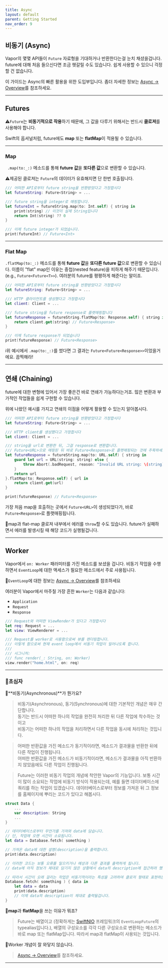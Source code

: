 ```yaml
---
title: Async
layout: default
parent: Getting Started
nav_order: 9
---
```


## 비동기 (Async)  
  
	
Vapor의 몇몇 API들이 `Future` 자료형을 기대하거나 반환한다는걸 눈치 채셨을겁니다. future에 대해 처음 들으신다면 조금 헷갈릴 수도 있습니다. 쉽게 사용할 수 있으니 걱정할 건 없습니다.  
  
이 가이드는 Async의 빠른 활용을 위한 도입부입니다. 좀더 자세한 정보는 [Async → Overview](/doc/Async/Overview)를 참조하세요.  
  
	
---
## Futures
⚠️`Future`는 **비동기적으로 작용**하기 때문에, 그 값을 다루기 위해서는 반드시 **클로져**를 사용해야 합니다.  
  
Swift의 옵셔널처럼, future에도 **map** 또는 **flatMap**이 적용될 수 있습니다.  

---
### Map
` .map(to:_:)` 메소드를 통해 **future 값**을 **또다른 값**으로 변환할 수 있습니다.  
  
⚠️제공된 클로져는 ```Future```의 데이터가 유효해지면 단 한번 호출됩니다.  
```swift
/// 어떠한 API로부터 future string을 반환받았다고 가정합시다
let futureString: Future<String> = ...

/// future string을 integer로 매핑합니다.
let futureInt = futureString.map(to: Int.self) { string in
    print(string) // 이것이 실제 String입니다
    return Int(string) ?? 0
}

/// 이제 future integer가 되었습니다.
print(futureInt) // Future<Int>
```

---
### Flat Map
`.flatMap(to:_:)` 메소드를 통해 **future 값**을 **또다른 future 값**으로 변환할 수 있습니다. 이름이 "flat" map인 이유는 중첩(nested feature)을 피하게 해주기 때문입니다. (e.g., `Future<Future<T>>`). 여러분의 future를 평평하게 해준다는 말이죠.  

```swift
/// 어떠한 API로부터 future string을 반환받았다고 가정합시다
let futureString: Future<String> = ...

/// HTTP 클라이언트를 생성했다고 가정합시다
let client: Client = ... 

/// future string을 future response로 플랫매핑합니다
let futureResponse = futureString.flatMap(to: Response.self) { string in
    return client.get(string) // Future<Response>
}

/// 이제 future response가 되었습니다
print(futureResponse) // Future<Response>
```
  
ℹ️위 예시에서 `.map(to:_:)`를 썼다면  그 결과는 `Future<Future<Response>>`이었을거에요. 끔찍해라!

---
## 연쇄 (Chaining)
future에 대한 변형에 있어서 가장 좋은건 바로 연쇄가 가능하다는거죠. 많은 변환과 부가적인 작업들을 쉽게 구현할 수 있습니다.  
  
위에 나왔던 예시를 가지고 연쇄의 이점을 어떻게 활용할 수 있는지 알아봅시다.  
```swift
/// 어떠한 API로부터 future string을 반환받았다고 가정합시다
let futureString: Future<String> = ...

/// HTTP client를 생성했다고 가정합시다
let client: Client = ... 

/// string을 url로 변환한 뒤, 그걸 response로 변환합니다.
/// Future<URL>으로 매핑된 뒤 바로 Future<Response>로 플랫매핑되는 것에 주목하세요.
let futureResponse = futureString.map(to: URL.self) { string in
    guard let url = URL(string: string) else {
        throw Abort(.badRequest, reason: "Invalid URL string: \(string)")
    }
    return url
}.flatMap(to: Response.self) { url in
    return client.get(url)
}

print(futureResponse) // Future<Response>
```

가장 처음 map을 호출하는 곳에서 `Future<URL>`이 생성되었다가, 바로 `Future<Response>`로 플랫매핑됩니다.  
  
📖map과 flat-map 클로져 내부에서 에러를 `throw`할 수도 있습니다. future가 실패하면서 에러를 발생시킬 때 해당 코드가 실행될겁니다.  

---
## Worker
Vapor에서 `on: Worker` 패러미터를 가진 메소드를 보셨을 겁니다. 비동기 작업을 수행하면서 `EventLoop`에 대한 액세스가 필요한 메소드에서 주로 사용됩니다.  

📖`EventLoop`에 대한 정보는 [Async → Overview](/doc/Async/Overview)를 참조하세요
  
여러분이 Vapor에서 마주칠 가장 흔한 `Worker`는 다음과 같습니다:
* `Application`
* `Request`
* `Response`

```swift
/// Request와 어떠한 ViewRender가 있다고 가정합시다
let req: Request = ...
let view: ViewRenderer = ...

/// Request를 worker로 사용함으로써 뷰를 렌더링합니다.
/// 이렇게 함으로써 현재 event loop에서 비동기 작업이 일어나도록 합니다.
///
/// 시그니처:
/// func render(_: String, on: Worker)
view.render("home.html", on: req)
```

---
### 🐤초심자
📖**비동기(Asynchronous)**가 뭔가요?  
  
> 비동기(Asynchronous), 동기(Synchronous)에 대한 기본적인 개념은 매우 간단합니다.  
> 동기는 반드시 어떠한 하나의 작업을 완전히 처리한 뒤 다른 작업에 착수하는 것이고  
> 비동기는 어떠한 하나의 작업을 처리하면서 다른 작업을 동시에 처리하는 것입니다.

> 어떠한 반환값을 가진 메소드가 동기적이라면, 메소드가 결과물을 반환한 뒤에 다른 작업이 진행됩니다.  
> 어떠한 반환값을 가진 메소드가 비동기적이라면, 메소드가 결과물을 아직 반환하지 않았음에도 다른 작업이 진행됩니다.  
  
> Future는 이러한 비동기 작업의 개념에 착안한 Vapor의 기능입니다. 보통 시간이 많이 소요되는 작업에 비동기 방식이 적용되는데, 예를 들면 데이터베이스에 쿼리를 하는 작업이 있겠습니다. 데이터베이스로부터 정보를 가져온 뒤 그 정보를 홈페이지에 뿌리는 코드가 있다고 해봅시다.  

```swift
struct Data {
	...
	var description: String
	...
}

// 데이터베이스로부터 무언가를 가져와 data에 담습니다.
// 단, 작업에 오랜 시간이 소요됩니다.
let data = Database.fetch( something )

// 가져온 data에 대한 설명(description)을 출력합니다.
print(data.description)

// 이러한 코드는 보통 오류를 일으키거나 예상과 다른 결과를 출력하게 됩니다.
// data에 아직 정보가 제대로 담기지 않은 상황에서 data의 description에 접근하려 했기 때문입니다.
```
```swift
// 따라서 시간이 오래 걸리는 작업은 비동기적이라는 특성을 고려하여 클로저 형태로 표현하는 것이 좋습니다.
Database.fetch( something ) { data in
	let data = data
	print(data.description)
	// 이제 data의 description이 제대로 출력될겁니다.
}
```
  
	
📖**map**과 **flatMap**을 쓰는 이유가 뭐죠?  

> Future는 배열이고 (정확하게는 [SwiftNIO][swift-nio] 프레임워크의 `EventLoopFuture`의 typealias입니다.), 배열의 구성요소를 각각 다른 구성요소로 변환하는 메소드가 바로 map 또는 flatMap입니다. 따라서 map과 flatMap이 사용되는 것입니다.
  
📖Worker 개념이 잘 와닿지 않습니다.

> [Async → Overview](/doc/Async/Overview#Worker)를 참조하세요.  

---

[swift-nio]: <https://github.com/apple/swift-nio>